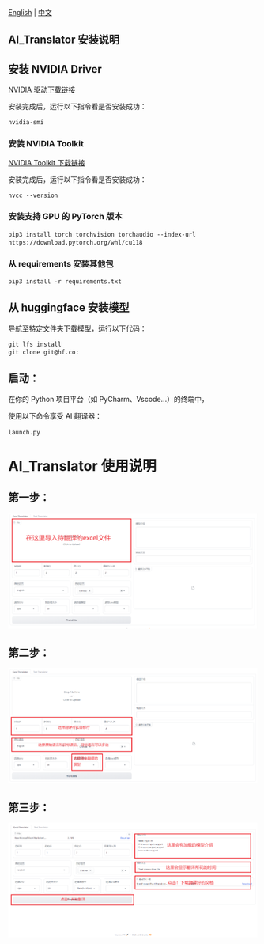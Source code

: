 [English](README.md) | [中文](README_CN.md)

## AI_Translator 安装说明

## 安装 NVIDIA Driver

[NVIDIA 驱动下载链接](https://www.nvidia.com/download/index.aspx)

安装完成后，运行以下指令看是否安装成功：

```
nvidia-smi
```

### 安装 NVIDIA Toolkit

[NVIDIA Toolkit 下载链接](https://developer.nvidia.com/cuda-downloads)

安装完成后，运行以下指令看是否安装成功：

```
nvcc --version
```

### 安装支持 GPU 的 PyTorch 版本

```
pip3 install torch torchvision torchaudio --index-url https://download.pytorch.org/whl/cu118
```

### 从 requirements 安装其他包

```
pip3 install -r requirements.txt
```

## **从 huggingface 安装模型**

导航至特定文件夹下载模型，运行以下代码：

```
git lfs install
git clone git@hf.co:
```

## **启动：**

在你的 Python 项目平台（如 PyCharm、Vscode...）的终端中，

使用以下命令享受 AI 翻译器：

`launch.py`

# AI_Translator 使用说明

## 第一步：

![1705652320228](image/README_CN/1705652320228.png)

## 第二步：

![1705653144370](image/README_CN/1705653144370.png)

## 第三步：

![1705653166073](image/README_CN/1705653166073.png)
